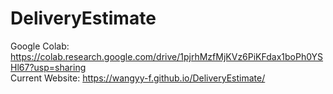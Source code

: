# DeliveryEstimate
Google Colab: https://colab.research.google.com/drive/1pjrhMzfMjKVz6PiKFdax1boPh0YSHl67?usp=sharing   
Current Website: https://wangyy-f.github.io/DeliveryEstimate/
